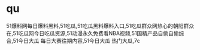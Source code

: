 # qu
51爆料网每日爆料黑料,51吃瓜,51吃瓜黑料爆料入口,51吃瓜群众网热心的朝阳群众在,51吃瓜网今日吃瓜资源,51动漫永久免费看NBA视频,51国精产品自偷自偷综合,51今日大瓜 每日大赛往期内容,51今日大瓜 热门大瓜,7c
